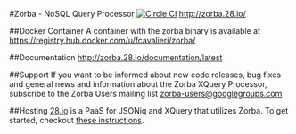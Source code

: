 #Zorba - NoSQL Query Processor [![Circle CI](https://circleci.com/gh/28msec/zorba.svg?style=svg)](https://circleci.com/gh/28msec/zorba) 
http://zorba.28.io/

##Docker Container
A container with the zorba binary is available at https://registry.hub.docker.com/u/fcavalieri/zorba/

##Documentation
http://zorba.28.io/documentation/latest

##Support
If you want to be informed about new code releases, bug fixes and general news and information about the Zorba XQuery Processor, subscribe to the Zorba Users mailing list [zorba-users@googlegroups.com](mailto:zorba-users@googlegroups.com)

##Hosting
[28.io](http://www.28.io) is a PaaS for JSONiq and XQuery that utilizes Zorba. To get started, checkout [these instructions](https://github.com/28msec/28/blob/master/getting-started.md).
